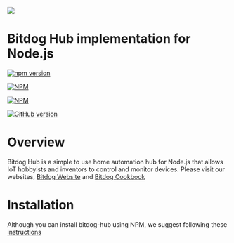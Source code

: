 ﻿![](http://s.gravatar.com/avatar/d1004ac0d5f3456f6909f9933e2980ec?s=80)  

# Bitdog Hub implementation for Node.js

[![npm version](https://badge.fury.io/js/bitdog-hub.svg)](http://badge.fury.io/js/bitdog-hub)

[![NPM](https://nodei.co/npm/bitdog-hub.png?downloads=true&downloadRank=true&stars=true)](https://nodei.co/npm/bitdog-hub/)

[![NPM](https://nodei.co/npm-dl/bitdog-hub.png?height=3)](https://nodei.co/npm/bitdog-hub/)

[![GitHub version](https://badge.fury.io/gh/bitdog-io%2Fbitdog-hub.png)](http://badge.fury.io/gh/bitdog-io%2Fbitdog-hub)


# Overview
Bitdog Hub is a simple to use home automation hub for Node.js that allows IoT hobbyists and inventors to control and monitor devices.
Please visit our websites, [Bitdog Website](https://bitdog.io) and [Bitdog Cookbook](https://cookbook.bitdog.io)

# Installation
Although you can install bitdog-hub using NPM, we suggest following these [instructions](https://cookbook.bitdog.io/2015/08/17/register-node/) 

   
